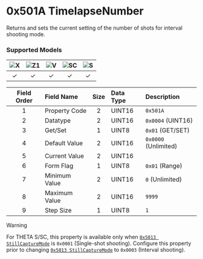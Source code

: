 # 0x501A TimelapseNumber

Returns and sets the current setting of the number of shots for interval shooting mode.  

### Supported Models
| ![X](https://img.shields.io/badge/X-purple) | ![Z1](https://img.shields.io/badge/Z1-blue) | ![V](https://img.shields.io/badge/V-green) | ![SC](https://img.shields.io/badge/SC-orange) | ![S](https://img.shields.io/badge/S-red) |
|:-:|:-:|:-:|:-:|:-:|
| ✓ | ✓ | ✓ | ✓ | ✓ |

| Field Order | Field Name | Size | Data Type | Description |
|:-:|:--|:-:|:--|:--|
| 1 | Property Code | 2 | UINT16 | `0x501A` |
| 2 | Datatype | 2 | UINT16 | `0x0004` (UINT16) |
| 3 | Get/Set | 1 | UINT8 | `0x01` (GET/SET) |
| 4 | Default Value | 2 | UINT16 | `0x0000` (Unlimited) |
| 5 | Current Value | 2 | UINT16 ||
| 6 | Form Flag | 1 | UINT8 | `0x01` (Range) |
| 7 | Minimum Value | 2 | UINT16 | `0` (Unlimited) |
| 8 | Maximum Value | 2 | UINT16 | `9999` |
| 9 | Step Size | 1 | UINT8 | `1` |

> [!WARNING]
> For THETA S/SC, this property is available only when [`0x5013 StillCaptureMode`](still_capture_mode.md) 
 is `0x0001` (Single-shot shooting). Configure this property prior to changing [`0x5013 StillCaptureMode`](still_capture_mode.md) to `0x0003` (Interval shooting).  

